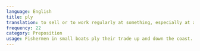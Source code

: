 ```yaml
---
language: English
title: ply
translation: to sell or to work regularly at something, especially at a job that involves selling things
frequency: 22
category: Preposition
usage: Fishermen in small boats ply their trade up and down the coast.
---
```

